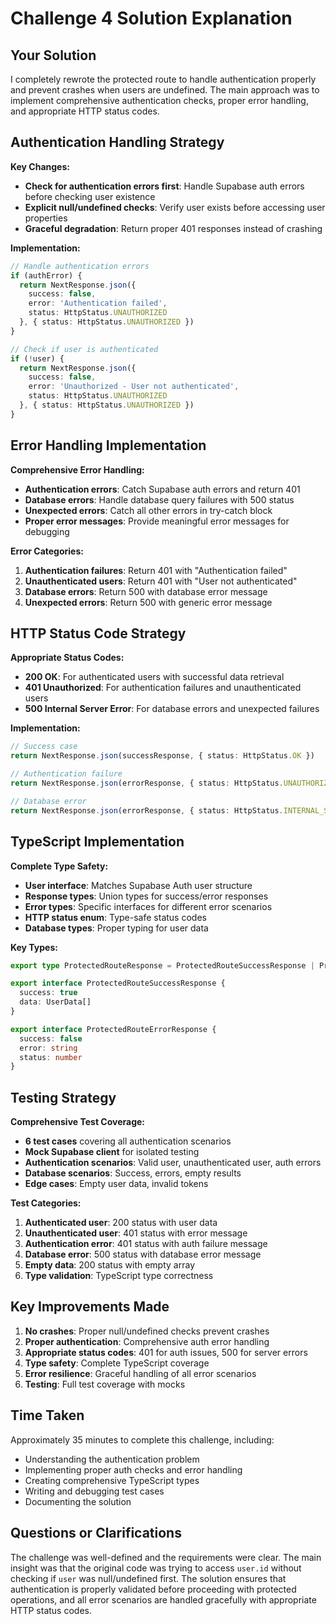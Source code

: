 # Challenge 4 Solution Explanation

## Your Solution
I completely rewrote the protected route to handle authentication properly and prevent crashes when users are undefined. The main approach was to implement comprehensive authentication checks, proper error handling, and appropriate HTTP status codes.

## Authentication Handling Strategy
**Key Changes:**
- **Check for authentication errors first**: Handle Supabase auth errors before checking user existence
- **Explicit null/undefined checks**: Verify user exists before accessing user properties
- **Graceful degradation**: Return proper 401 responses instead of crashing

**Implementation:**
```typescript
// Handle authentication errors
if (authError) {
  return NextResponse.json({
    success: false,
    error: 'Authentication failed',
    status: HttpStatus.UNAUTHORIZED
  }, { status: HttpStatus.UNAUTHORIZED })
}

// Check if user is authenticated
if (!user) {
  return NextResponse.json({
    success: false,
    error: 'Unauthorized - User not authenticated',
    status: HttpStatus.UNAUTHORIZED
  }, { status: HttpStatus.UNAUTHORIZED })
}
```

## Error Handling Implementation
**Comprehensive Error Handling:**
- **Authentication errors**: Catch Supabase auth errors and return 401
- **Database errors**: Handle database query failures with 500 status
- **Unexpected errors**: Catch all other errors in try-catch block
- **Proper error messages**: Provide meaningful error messages for debugging

**Error Categories:**
1. **Authentication failures**: Return 401 with "Authentication failed"
2. **Unauthenticated users**: Return 401 with "User not authenticated"
3. **Database errors**: Return 500 with database error message
4. **Unexpected errors**: Return 500 with generic error message

## HTTP Status Code Strategy
**Appropriate Status Codes:**
- **200 OK**: For authenticated users with successful data retrieval
- **401 Unauthorized**: For authentication failures and unauthenticated users
- **500 Internal Server Error**: For database errors and unexpected failures

**Implementation:**
```typescript
// Success case
return NextResponse.json(successResponse, { status: HttpStatus.OK })

// Authentication failure
return NextResponse.json(errorResponse, { status: HttpStatus.UNAUTHORIZED })

// Database error
return NextResponse.json(errorResponse, { status: HttpStatus.INTERNAL_SERVER_ERROR })
```

## TypeScript Implementation
**Complete Type Safety:**
- **User interface**: Matches Supabase Auth user structure
- **Response types**: Union types for success/error responses
- **Error types**: Specific interfaces for different error scenarios
- **HTTP status enum**: Type-safe status codes
- **Database types**: Proper typing for user data

**Key Types:**
```typescript
export type ProtectedRouteResponse = ProtectedRouteSuccessResponse | ProtectedRouteErrorResponse

export interface ProtectedRouteSuccessResponse {
  success: true
  data: UserData[]
}

export interface ProtectedRouteErrorResponse {
  success: false
  error: string
  status: number
}
```

## Testing Strategy
**Comprehensive Test Coverage:**
- **6 test cases** covering all authentication scenarios
- **Mock Supabase client** for isolated testing
- **Authentication scenarios**: Valid user, unauthenticated user, auth errors
- **Database scenarios**: Success, errors, empty results
- **Edge cases**: Empty user data, invalid tokens

**Test Categories:**
1. **Authenticated user**: 200 status with user data
2. **Unauthenticated user**: 401 status with error message
3. **Authentication error**: 401 status with auth failure message
4. **Database error**: 500 status with database error message
5. **Empty data**: 200 status with empty array
6. **Type validation**: TypeScript type correctness

## Key Improvements Made
1. **No crashes**: Proper null/undefined checks prevent crashes
2. **Proper authentication**: Comprehensive auth error handling
3. **Appropriate status codes**: 401 for auth issues, 500 for server errors
4. **Type safety**: Complete TypeScript coverage
5. **Error resilience**: Graceful handling of all error scenarios
6. **Testing**: Full test coverage with mocks

## Time Taken
Approximately 35 minutes to complete this challenge, including:
- Understanding the authentication problem
- Implementing proper auth checks and error handling
- Creating comprehensive TypeScript types
- Writing and debugging test cases
- Documenting the solution

## Questions or Clarifications
The challenge was well-defined and the requirements were clear. The main insight was that the original code was trying to access `user.id` without checking if `user` was null/undefined first. The solution ensures that authentication is properly validated before proceeding with protected operations, and all error scenarios are handled gracefully with appropriate HTTP status codes.
